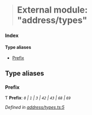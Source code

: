 > # External module: "address/types"

### Index

#### Type aliases

* [Prefix](_address_types_.md#prefix)

## Type aliases

###  Prefix

Ƭ **Prefix**: *`0` | `1` | `3` | `42` | `43` | `68` | `69`*

*Defined in [address/types.ts:5](https://github.com/polkadot-js/common/blob/5aea366/packages/util-crypto/src/address/types.ts#L5)*
